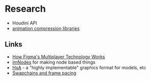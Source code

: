 # Research 

- Houdini API
- [animation compression libraries](https://github.com/nfrechette/acl)

## Links

- [How Figma's Multiplayer Technology Works](https://www.figma.com/blog/how-figmas-multiplayer-technology-works/)
- [ImNodes](https://github.com/rokups/ImNodes) for making node based things
- [HxA](https://github.com/quelsolaar/HxA) - a "highly implementable" graphics format for models, etc
- [Swapchains and frame pacing](https://raphlinus.github.io/ui/graphics/gpu/2021/10/22/swapchain-frame-pacing.html)

